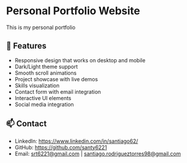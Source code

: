 # Personal Portfolio Website
This is my personal portfolio

## 🚀 Features

- Responsive design that works on desktop and mobile
- Dark/Light theme support
- Smooth scroll animations
- Project showcase with live demos
- Skills visualization
- Contact form with email integration
- Interactive UI elements
- Social media integration

## 📫 Contact

- LinkedIn: https://www.linkedin.com/in/santiago62/
- GitHub: https://github.com/santy6221
- Email: srt6221@gmail.com  | santiago.rodrigueztorres98@gmail.com
